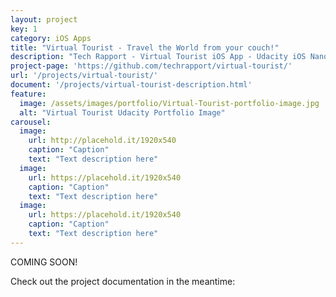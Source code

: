 ```yaml
---
layout: project
key: 1
category: iOS Apps
title: "Virtual Tourist - Travel the World from your couch!"
description: "Tech Rapport - Virtual Tourist iOS App - Udacity iOS Nanodegree - Created in Swift 2.0 using XCode for iOS 9, MapKit"
project-page: 'https://github.com/techrapport/virtual-tourist/'
url: '/projects/virtual-tourist/'
document: '/projects/virtual-tourist-description.html'
feature: 
  image: /assets/images/portfolio/Virtual-Tourist-portfolio-image.jpg
  alt: "Virtual Tourist Udacity Portfolio Image"
carousel:
  image:
    url: http://placehold.it/1920x540
    caption: "Caption"
    text: "Text description here"
  image:
    url: https://placehold.it/1920x540
    caption: "Caption"
    text: "Text description here"
  image:
    url: https://placehold.it/1920x540
    caption: "Caption"
    text: "Text description here"
---
```


COMING SOON!

Check out the project documentation in the meantime:
